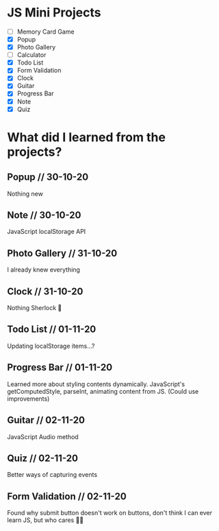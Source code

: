 # JS Mini Projects

- [ ] Memory Card Game
- [x] Popup
- [x] Photo Gallery
- [ ] Calculator
- [x] Todo List
- [x] Form Validation
- [x] Clock
- [x] Guitar
- [x] Progress Bar
- [x] Note
- [x] Quiz

# What did I learned from the projects?

## Popup // 30-10-20

Nothing new

## Note // 30-10-20

JavaScript localStorage API

## Photo Gallery // 31-10-20

I already knew everything

## Clock // 31-10-20

Nothing Sherlock 🔎

## Todo List // 01-11-20

Updating localStorage items...?

## Progress Bar // 01-11-20

Learned more about styling contents dynamically. JavaScript's getComputedStyle, parseInt, animating content from JS.
(Could use improvements)

## Guitar // 02-11-20

JavaScript Audio method

## Quiz // 02-11-20

Better ways of capturing events

## Form Validation // 02-11-20

Found why submit button doesn't work on buttons, don't think I can ever learn JS, but who cares 🤷‍♂️
